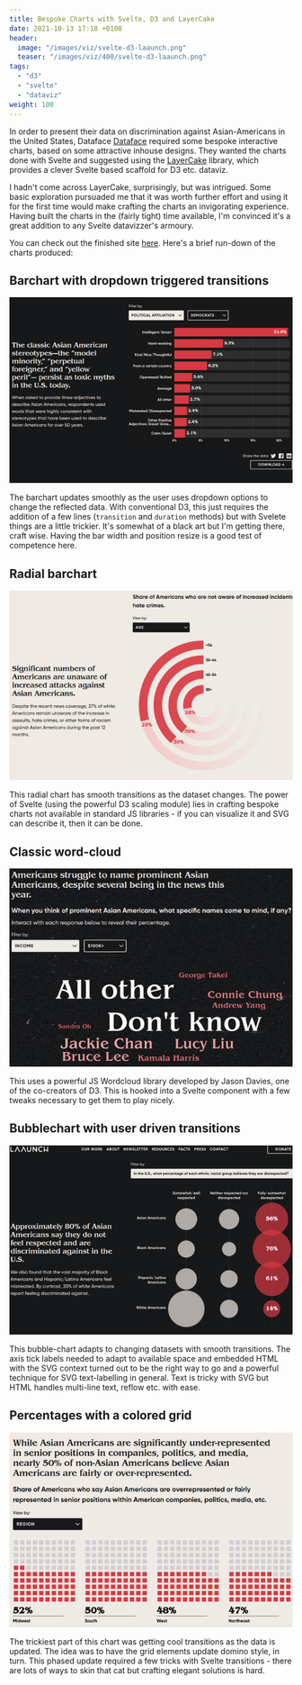 ```yaml
---
title: Bespoke Charts with Svelte, D3 and LayerCake
date: 2021-10-13 17:18 +0100
header: 
  image: "/images/viz/svelte-d3-laaunch.png"
  teaser: "/images/viz/400/svelte-d3-laaunch.png"
tags:
  - "d3"
  - "svelte"
  - "dataviz"
weight: 100
---
```


In order to present their data on discrimination against Asian-Americans in the United States, Dataface [Dataface](http://thedataface.com) required some bespoke interactive charts, based on some attractive inhouse designs. They wanted the charts done with Svelte and suggested using the [LayerCake](http://layercake.graphics) library, which provides a clever Svelte based scaffold for D3 etc. dataviz. 

I hadn't come across LayerCake, surprisingly, but was intrigued. Some basic exploration pursuaded me that it was worth further effort and using it for the first time would make crafting the charts an invigorating experience. Having built the charts in the (fairly tight) time available, I'm convinced it's a great addition to any Svelte datavizzer's armoury. 

You can check out the finished site [here](http://https://staatus-index.laaunch.org/). Here's a brief run-down of the charts produced: 

## Barchart with dropdown triggered transitions
![bar chart](/images/viz/re_laaunch-bar.png)

The barchart updates smoothly as the user uses dropdown options to change the reflected data. With conventional D3, this just requires the addition of a few lines (`transition` and `duration` methods) but with Svelete things are a little trickier. It's somewhat of a black art but I'm getting there, craft wise. Having the bar width and position resize is a good test of competence here. 

## Radial barchart
![radial chart](/images/viz/re_laaunch-radial.png)

This radial chart has smooth transitions as the dataset changes. The power of Svelte (using the powerful D3 scaling module) lies in crafting bespoke charts not available in standard JS libraries - if you can visualize it and SVG can describe it, then it can be done.
## Classic word-cloud
![wordcloud](/images/viz/re_laaunch-wordcloud.png)

This uses a powerful JS Wordcloud library developed by Jason Davies, one of the co-creators of D3. This is hooked into a Svelte component with a few tweaks necessary to get them to play nicely.   
## Bubblechart with user driven transitions
![bubble chart](/images/viz/re_laaunch-bubble.png)

This bubble-chart adapts to changing datasets with smooth transitions. The axis tick labels needed to adapt to available space and embedded HTML with the SVG context turned out to be the right way to go and a powerful technique for SVG text-labelling in general. Text is tricky with SVG but HTML handles multi-line text, reflow etc. with ease. 
## Percentages with a colored grid 
![percentage grid](/images/viz/re_laaunch-percent.png)

The trickiest part of this chart was getting cool transitions as the data is updated. The idea was to have the grid elements update domino style, in turn. This phased update required a few tricks with Svelte transitions - there are lots of ways to skin that cat but crafting elegant solutions is hard.
